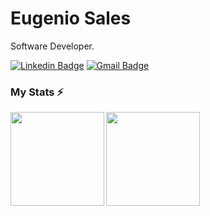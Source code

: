 # Eugenio Sales

Software Developer.

[![Linkedin Badge](https://img.shields.io/badge/-Eugenio%20Sales-6633cc?style=flat-square&logo=Linkedin&logoColor=white&link=https://www.linkedin.com/in/eugeniosales/)](https://www.linkedin.com/in/eugeniosales/) 
[![Gmail Badge](https://img.shields.io/badge/-eugeniosales710@gmail.com-6633cc?style=flat-square&logo=Gmail&logoColor=white&link=mailto:eugeniosales710@gmail.com)](mailto:eugeniosales710@gmail.com)

### My Stats ⚡

<a href="https://github.com/Eugeniosales/github-readme-stats">
  <img align="left" height='150px' src="https://github-readme-stats.vercel.app/api/top-langs/?username=Eugeniosales&hide=jupyter%20notebook,html,c&layout=compact&theme=dracula" />
</a>

<a href="https://github.com/Eugeniosales/github-readme-statst">
  <img align="left"  height='150px' src="https://github-readme-stats.vercel.app/api?username=Eugeniosales&show_icons=true&theme=dracula" />
</a>

<!--
**Eugeniosales/Eugeniosales** is a ✨ _special_ ✨ repository because its `README.md` (this file) appears on your GitHub profile.

 
<a href="https://github.com/Eugeniosales/github-readme-statst">
  <img align="left" src="https://github-readme-stats.vercel.app/api/pin/?username=Eugeniosales&repo=Times&show_icons=true&theme=dracula" />
</a>

Here are some ideas to get you started:

- 🔭 I’m currently working on ...
- 🌱 I’m currently learning ...
- 👯 I’m looking to collaborate on ...
- 🤔 I’m looking for help with ...
- 💬 Ask me about ...
- 📫 How to reach me: ...
- 😄 Pronouns: ...
- ⚡ Fun fact: ...
-->
